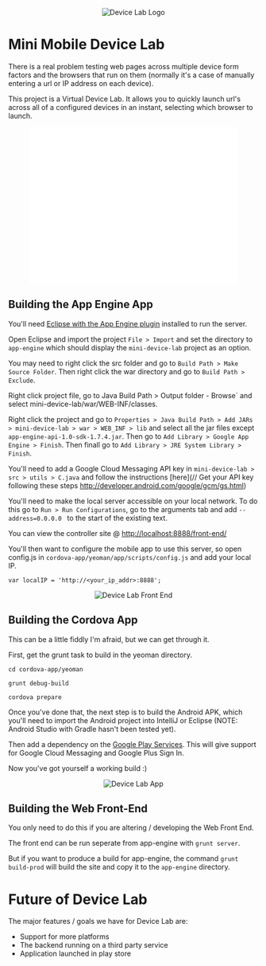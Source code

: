 <p align="center">
  <img src="http://i.imgur.com/mOthLyL.png" alt="Device Lab Logo"/>
</p>

Mini Mobile Device Lab
======================

There is a real problem testing web pages across multiple device form factors and the browsers that run on them (normally it's a case of manually entering a url or IP address on each device).

This project is a Virtual Device Lab.  It allows you to quickly launch url's across all of a  configured devices in an instant, selecting which browser to launch.

<p align="center">
<iframe width="420" height="315" src="//www.youtube.com/embed/qmfNZXADCwQ" frameborder="0" allowfullscreen></iframe>
</p>

Building the App Engine App
---------------------------

You'll need [Eclipse with the App Engine plugin](https://developers.google.com/appengine/docs/java/gettingstarted/installing) installed to run the server.

Open Eclipse and import the project `File > Import` and set the directory to `app-engine` which should display the `mini-device-lab` project as an option.

You may need to right click the src folder and go to `Build Path > Make Source Folder`. Then right click the war directory and go to `Build Path > Exclude`.

Right click project file, go to Java Build Path > Output folder - Browse` and select mini-device-lab/war/WEB-INF/classes.

Right click the project and go to `Properties > Java Build Path > Add JARs > mini-device-lab > war > WEB_INF > lib` and select all the jar files except `app-engine-api-1.0-sdk-1.7.4.jar`. Then go to `Add Library > Google App Engine > Finish`. Then finall go to `Add Library > JRE System Library > Finish`.

You'll need to add a Google Cloud Messaging API key in `mini-device-lab > src > utils > C.java` and follow the instructions [here](// Get your API key following these steps http://developer.android.com/google/gcm/gs.html)

You'll need to make the local server accessible on your local network. To do this go to `Run > Run Configurations`, go to the arguments tab and add `--address=0.0.0.0 ` to the start of the existing text.

You can view the controller site @ [http://localhost:8888/front-end/](http://localhost:8888/front-end/)

You'll then want to configure the mobile app to use this server, so open config.js in `cordova-app/yeoman/app/scripts/config.js` and add your local IP.

`var localIP = 'http://<your_ip_addr>:8888';`

<p align="center">
  <img src="http://i.imgur.com/gCvZhRL.png" alt="Device Lab Front End"/>
</p>

Building the Cordova App
------------------------

This can be a little fiddly I'm afraid, but we can get through it.

First, get the grunt task to build in the yeoman directory.

`cd cordova-app/yeoman`

`grunt debug-build`

`cordova prepare`

Once you've done that, the next step is to build the Android APK, which you'll need to import the Android project into IntelliJ or Eclipse (NOTE: Android Studio with Gradle hasn't been tested yet).

Then add a dependency on the [Google Play Services](http://developer.android.com/google/play-services/setup.html). This will give support for Google Cloud Messaging and Google Plus Sign In.

Now you've got yourself a working build :)

<p align="center">
  <img src="http://i.imgur.com/xxF0ovI.png" alt="Device Lab App"/>
</p>

Building the Web Front-End
---------------------------

You only need to do this if you are altering / developing the Web Front End.

The front end can be run seperate from app-engine with `grunt server`.

But if you want to produce a build for app-engine, the command `grunt build-prod` will build the site and copy it to the `app-engine` directory.

Future of Device Lab
=====================

The major features / goals we have for Device Lab are:
- Support for more platforms
- The backend running on a third party service
- Application launched in play store
